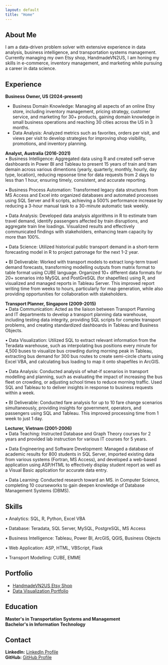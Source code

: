 ```yaml
---
layout: default
title: "Home"
---
```

## About Me
I am a data-driven problem solver with extensive experience in data analysis, business intelligence, and transportation systems management. Currently managing my own Etsy shop, HandmadeVN2US, I am honing my skills in e-commerce, inventory management, and marketing while pursuing a career in data science.

## Experience
**Business Owner, US (2024-present)**  
- Business Domain Knowledge: Managing all aspects of an online Etsy store, including inventory management, pricing strategy, customer service, and marketing for 30+ products, gaining domain knowledge in small business operations and reaching 30 cities across the US in 3 months. <br>
- Data Analysis: Analyzed metrics such as favorites, orders per visit, and views per visit to develop strategies for improving shop visibility, promotions, and inventory planning.

**Analyst, Australia (2016-2021)**  
•	Business Intelligence: Aggregated data using R and created self-serve dashboards in Power BI and Tableau to present 15 years of train and tram demain across various dimentions (yearly, quarterly, monthly, hourly, day type, location), reducing repsonse time for data requests from 2 days to less than 1 hour, ensuring timely, consistent, and accurate reporting. 

•	Business Process Automation: Transformed legacy data structures from MS Access and Excel into organized databases and automated processes using SQL Server and R scripts, achieving a 500% performance increase by reducing a 3-hour manual task to a 30-minute automatic task weekly.

•	Data Analysis: Developed data analysis algorithms in R to estimate tram travel demand, identify passengers affected by train disruptions, and aggregate train line loadings. Visualized results and effectively communicated findings with stakeholders, enhancing team capacity by more than 100%. 

•	Data Science: Utilized historical public transport demand in a short-term forecasting model in R to project patronage for the next 1-2 year. 

•	BI Deliverable: Worked with transport models to extract long-term travel demand forecasts, transforming modelling outputs from matrix format to table format using CUBE language. Organized 10+ different data formats for 20+ scenarios into MySQL and PostGreSQL (for shapefiles) using R, and visualized and managed reports in Tableau Server. This improved report writing time from weeks to hours, particularly for map generation, while also providing opportunities for collaboration with stakeholders. 

**Transport Planner, Singapore (2009-2015)**  
•	Data Communication: Acted as the liaison between Transport Planning and IT departments to develop a transport planning data warehouse, including testing data integrity, providing SQL scripts for complex transport problems, and creating standardized dashboards in Tableau and Business Objects. 

•	Data Visualization: Utilized SQL to extract relevant information from the Teradata warehouse, such as interpolating bus positions every minute for 4,500 buses to visualize bus crowding during  morning peak in Tableau, extracting bus demand for 300 bus routes to create semi-circle charts using Excel VBA, and calculating bus loading to map it onto shapefiles in ArcGIS. 

•	Data Analysis: Conducted analysis of what-if scenarios in transport modelling and planning, such as evaluating the impact of increasing the bus fleet on crowding, or adjusting school times to reduce morning traffic. Used SQL and Tableau to to deliver insights in response to business requests within a week. 

•	BI Deliverable: Conducted fare analysis for up to 10 fare change scenarios simultaneously, providing insights for government, operators, and passengers using SQL and Tableau. This improved processing time from 1 week to just 1 day. 

**Lecturer, Vietnam (2001-2006)**  
•	Data Teaching: Instructed Database and Graph Theory courses for 2 years and provided lab instruction for various IT courses for 5 years. 

•	Data Engineering and Software Development: Managed a database of academic results for 800 students in SQL Server, imported existing data from various systems (Fortran, MS Access), and developed a web-based application using ASP/HTML to effectively display student report as well as a Visual Basic application for accurate data entry. 

•	Data Learning: Conducted research toward an MS. in Computer Science, completing 10 courseworks to gain deepen knowledge of Database Management Systems (DBMS). 

## Skills
•	Analytics: SQL, R, Python, Excel VBA

•	Database: Teradata, SQL Server, MySQL, PostgreSQL, MS Access

•	Business Intelligence: Tableau, Power BI, ArcGIS, QGIS, Business Objects

•	Web Application: ASP, HTML, VBScript, Flask

•	Transport Modelling: CUBE, EMME

## Portfolio
- [HandmadeVN2US Etsy Shop](https://handmadevn2us.etsy.com)
- [Data Visualization Portfolio](https://public.tableau.com/app/profile/hang.le/vizzes)

## Education
**Master's in Transportation Systems and Management**  
**Bachelor's in Information Technology**

## Contact
**LinkedIn:** [LinkedIn Profile](https://www.linkedin.com/in/hangleus/)  
**GitHub:** [GitHub Profile](https://github.com/hanglttAU)
